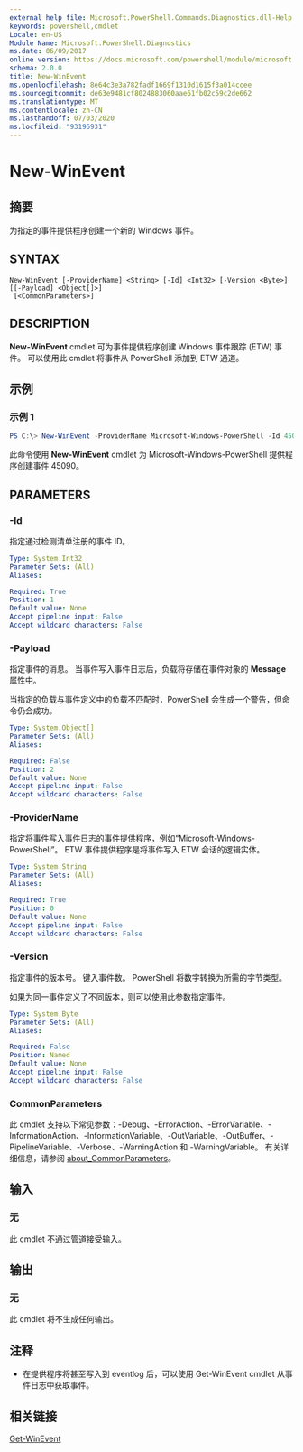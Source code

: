 ```yaml
---
external help file: Microsoft.PowerShell.Commands.Diagnostics.dll-Help.xml
keywords: powershell,cmdlet
Locale: en-US
Module Name: Microsoft.PowerShell.Diagnostics
ms.date: 06/09/2017
online version: https://docs.microsoft.com/powershell/module/microsoft.powershell.diagnostics/new-winevent?view=powershell-7&WT.mc_id=ps-gethelp
schema: 2.0.0
title: New-WinEvent
ms.openlocfilehash: 8e64c3e3a782fadf1669f1310d1615f3a014ccee
ms.sourcegitcommit: de63e9481cf8024883060aae61fb02c59c2de662
ms.translationtype: MT
ms.contentlocale: zh-CN
ms.lasthandoff: 07/03/2020
ms.locfileid: "93196931"
---
```

# New-WinEvent

## 摘要
为指定的事件提供程序创建一个新的 Windows 事件。

## SYNTAX

```
New-WinEvent [-ProviderName] <String> [-Id] <Int32> [-Version <Byte>] [[-Payload] <Object[]>]
 [<CommonParameters>]
```

## DESCRIPTION

**New-WinEvent** cmdlet 可为事件提供程序创建 Windows 事件跟踪 (ETW) 事件。
可以使用此 cmdlet 将事件从 PowerShell 添加到 ETW 通道。

## 示例

### 示例 1

```powershell
PS C:\> New-WinEvent -ProviderName Microsoft-Windows-PowerShell -Id 45090 -Payload @("Workflow", "Running")
```

此命令使用 **New-WinEvent** cmdlet 为 Microsoft-Windows-PowerShell 提供程序创建事件 45090。

## PARAMETERS

### -Id

指定通过检测清单注册的事件 ID。

```yaml
Type: System.Int32
Parameter Sets: (All)
Aliases:

Required: True
Position: 1
Default value: None
Accept pipeline input: False
Accept wildcard characters: False
```

### -Payload

指定事件的消息。 当事件写入事件日志后，负载将存储在事件对象的 **Message** 属性中。

当指定的负载与事件定义中的负载不匹配时，PowerShell 会生成一个警告，但命令仍会成功。

```yaml
Type: System.Object[]
Parameter Sets: (All)
Aliases:

Required: False
Position: 2
Default value: None
Accept pipeline input: False
Accept wildcard characters: False
```

### -ProviderName

指定将事件写入事件日志的事件提供程序，例如“Microsoft-Windows-PowerShell”。 ETW 事件提供程序是将事件写入 ETW 会话的逻辑实体。

```yaml
Type: System.String
Parameter Sets: (All)
Aliases:

Required: True
Position: 0
Default value: None
Accept pipeline input: False
Accept wildcard characters: False
```

### -Version

指定事件的版本号。 键入事件数。 PowerShell 将数字转换为所需的字节类型。

如果为同一事件定义了不同版本，则可以使用此参数指定事件。

```yaml
Type: System.Byte
Parameter Sets: (All)
Aliases:

Required: False
Position: Named
Default value: None
Accept pipeline input: False
Accept wildcard characters: False
```

### CommonParameters

此 cmdlet 支持以下常见参数：-Debug、-ErrorAction、-ErrorVariable、-InformationAction、-InformationVariable、-OutVariable、-OutBuffer、-PipelineVariable、-Verbose、-WarningAction 和 -WarningVariable。 有关详细信息，请参阅 [about_CommonParameters](https://go.microsoft.com/fwlink/?LinkID=113216)。

## 输入

### 无

此 cmdlet 不通过管道接受输入。

## 输出

### 无

此 cmdlet 将不生成任何输出。

## 注释

* 在提供程序将甚至写入到 eventlog 后，可以使用 Get-WinEvent cmdlet 从事件日志中获取事件。

## 相关链接

[Get-WinEvent](Get-WinEvent.md)
